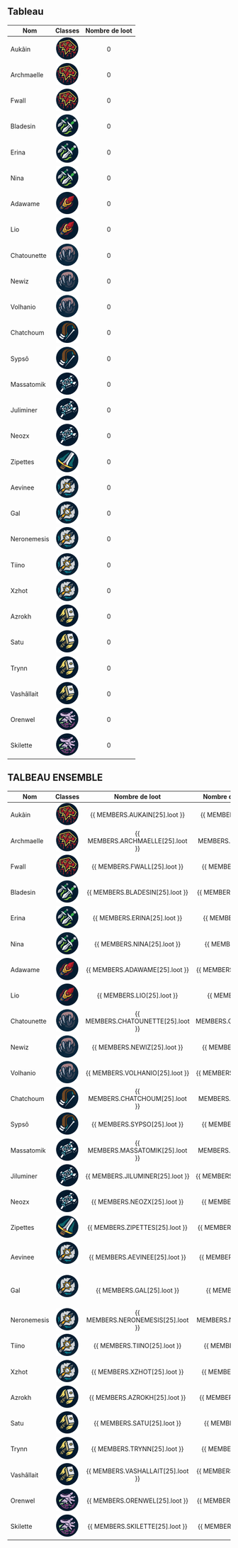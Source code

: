 ## Tableau

| Nom         |                                         Classes                                         | Nombre de loot |
| ----------- | :-------------------------------------------------------------------------------------: | :------------: |
| Aukâin      |    <img title="chaman" alt="Alt text" src="/classes/shaman.png" width=50 height=50 >    |       0        |
| Archmaelle  |    <img title="chaman" alt="Alt text" src="/classes/shaman.png" width=50 height=50 >    |       0        |
| Fwall       |    <img title="chaman" alt="Alt text" src="/classes/shaman.png" width=50 height=50 >    |       0        |
| Bladesin    |    <img title="voleur" alt="Alt text" src="/classes/rogue.png" width=50 height=50 >     |       0        |
| Erina       |    <img title="voleur" alt="Alt text" src="/classes/rogue.png" width=50 height=50 >     |       0        |
| Nina        |    <img title="voleur" alt="Alt text" src="/classes/rogue.png" width=50 height=50 >     |       0        |
| Adawame     |      <img title="mage" alt="Alt text" src="/classes/mage.png" width=50 height=50 >      |       0        |
| Lio         |      <img title="mage" alt="Alt text" src="/classes/mage.png" width=50 height=50 >      |       0        |
| Chatounette |    <img title="druide" alt="Alt text" src="/classes/druide.png" width=50 height=50 >    |       0        |
| Newiz       |    <img title="druide" alt="Alt text" src="/classes/druide.png" width=50 height=50 >    |       0        |
| Volhanio    |    <img title="druide" alt="Alt text" src="/classes/druide.png" width=50 height=50 >    |       0        |
| Chatchoum   |    <img title="hunter" alt="Alt text" src="/classes/hunter.png" width=50 height=50 >    |       0        |
| Sypsô       |    <img title="hunter" alt="Alt text" src="/classes/hunter.png" width=50 height=50 >    |       0        |
| Massatomik  |    <img title="Prêtre" alt="Alt text" src="/classes/priest.png" width=50 height=50 >    |       0        |
| Juliminer   |    <img title="Prêtre" alt="Alt text" src="/classes/priest.png" width=50 height=50 >    |       0        |
| Neozx       |    <img title="Prêtre" alt="Alt text" src="/classes/priest.png" width=50 height=50 >    |       0        |
| Zipettes    |       <img title="War" alt="Alt text" src="/classes/war.png" width=50 height=50 >       |       0        |
| Aevinee     |        <img title="DK" alt="Alt text" src="/classes/dk.png" width=50 height=50 >        |       0        |
| Gal         |        <img title="DK" alt="Alt text" src="/classes/dk.png" width=50 height=50 >        |       0        |
| Neronemesis |        <img title="DK" alt="Alt text" src="/classes/dk.png" width=50 height=50 >        |       0        |
| Tiino       |        <img title="DK" alt="Alt text" src="/classes/dk.png" width=50 height=50 >        |       0        |
| Xzhot       |        <img title="DK" alt="Alt text" src="/classes/dk.png" width=50 height=50 >        |       0        |
| Azrokh      |   <img title="Paladin" alt="Alt text" src="/classes/paladin.png" width=50 height=50 >   |       0        |
| Satu        |   <img title="Paladin" alt="Alt text" src="/classes/paladin.png" width=50 height=50 >   |       0        |
| Trynn       |   <img title="Paladin" alt="Alt text" src="/classes/paladin.png" width=50 height=50 >   |       0        |
| Vashâllait  |   <img title="Paladin" alt="Alt text" src="/classes/paladin.png" width=50 height=50 >   |       0        |
| Orenwel     | <img title="demoniste" alt="Alt text" src="/classes/demoniste.png" width=50 height=50 > |       0        |
| Skilette    | <img title="demoniste" alt="Alt text" src="/classes/demoniste.png" width=50 height=50 > |       0        |

## TALBEAU ENSEMBLE

| Nom         |                                         Classes                                         |           Nombre de loot           |    Nombre de jour de présences     |                                     Ratio                                     |
| ----------- | :-------------------------------------------------------------------------------------: | :--------------------------------: | :--------------------------------: | :---------------------------------------------------------------------------: |
| Aukâin      |    <img title="chaman" alt="Alt text" src="/classes/shaman.png" width=50 height=50 >    |   {{ MEMBERS.AUKAIN[25].loot }}    |   {{ MEMBERS.AUKAIN[25].raid }}    |      {{ calculRatio(MEMBERS.AUKAIN[25].loot, MEMBERS.AUKAIN[25].raid) }}      |
| Archmaelle  |    <img title="chaman" alt="Alt text" src="/classes/shaman.png" width=50 height=50 >    | {{ MEMBERS.ARCHMAELLE[25].loot }}  | {{ MEMBERS.ARCHMAELLE[25].raid }}  |  {{ calculRatio(MEMBERS.ARCHMAELLE[25].loot, MEMBERS.ARCHMAELLE[25].raid) }}  |
| Fwall       |    <img title="chaman" alt="Alt text" src="/classes/shaman.png" width=50 height=50 >    |    {{ MEMBERS.FWALL[25].loot }}    |    {{ MEMBERS.FWALL[25].raid }}    |       {{ calculRatio(MEMBERS.FWALL[25].loot, MEMBERS.FWALL[25].raid) }}       |
| Bladesin    |    <img title="voleur" alt="Alt text" src="/classes/rogue.png" width=50 height=50 >     |  {{ MEMBERS.BLADESIN[25].loot }}   |  {{ MEMBERS.BLADESIN[25].raid }}   |    {{ calculRatio(MEMBERS.BLADESIN[25].loot, MEMBERS.BLADESIN[25].raid) }}    |
| Erina       |    <img title="voleur" alt="Alt text" src="/classes/rogue.png" width=50 height=50 >     |    {{ MEMBERS.ERINA[25].loot }}    |    {{ MEMBERS.ERINA[25].raid }}    |       {{ calculRatio(MEMBERS.ERINA[25].loot, MEMBERS.ERINA[25].raid) }}       |
| Nina        |    <img title="voleur" alt="Alt text" src="/classes/rogue.png" width=50 height=50 >     |    {{ MEMBERS.NINA[25].loot }}     |    {{ MEMBERS.NINA[25].raid }}     |        {{ calculRatio(MEMBERS.NINA[25].loot, MEMBERS.NINA[25].raid) }}        |
| Adawame     |      <img title="mage" alt="Alt text" src="/classes/mage.png" width=50 height=50 >      |   {{ MEMBERS.ADAWAME[25].loot }}   |   {{ MEMBERS.ADAWAME[25].raid }}   |     {{ calculRatio(MEMBERS.ADAWAME[25].loot, MEMBERS.ADAWAME[25].raid) }}     |
| Lio         |      <img title="mage" alt="Alt text" src="/classes/mage.png" width=50 height=50 >      |     {{ MEMBERS.LIO[25].loot }}     |     {{ MEMBERS.LIO[25].raid }}     |         {{ calculRatio(MEMBERS.LIO[25].loot, MEMBERS.LIO[25].raid) }}         |
| Chatounette |    <img title="druide" alt="Alt text" src="/classes/druide.png" width=50 height=50 >    | {{ MEMBERS.CHATOUNETTE[25].loot }} | {{ MEMBERS.CHATOUNETTE[25].raid }} | {{ calculRatio(MEMBERS.CHATOUNETTE[25].loot, MEMBERS.CHATOUNETTE[25].raid) }} |
| Newiz       |    <img title="druide" alt="Alt text" src="/classes/druide.png" width=50 height=50 >    |    {{ MEMBERS.NEWIZ[25].loot }}    |    {{ MEMBERS.NEWIZ[25].raid }}    |       {{ calculRatio(MEMBERS.NEWIZ[25].loot, MEMBERS.NEWIZ[25].raid) }}       |
| Volhanio    |    <img title="druide" alt="Alt text" src="/classes/druide.png" width=50 height=50 >    |  {{ MEMBERS.VOLHANIO[25].loot }}   |  {{ MEMBERS.VOLHANIO[25].raid }}   |    {{ calculRatio(MEMBERS.VOLHANIO[25].loot, MEMBERS.VOLHANIO[25].raid) }}    |
| Chatchoum   |    <img title="hunter" alt="Alt text" src="/classes/hunter.png" width=50 height=50 >    |  {{ MEMBERS.CHATCHOUM[25].loot }}  |  {{ MEMBERS.CHATCHOUM[25].raid }}  |   {{ calculRatio(MEMBERS.CHATCHOUM[25].loot, MEMBERS.CHATCHOUM[25].raid) }}   |
| Sypsô       |    <img title="hunter" alt="Alt text" src="/classes/hunter.png" width=50 height=50 >    |    {{ MEMBERS.SYPSO[25].loot }}    |    {{ MEMBERS.SYPSO[25].raid }}    |       {{ calculRatio(MEMBERS.SYPSO[25].loot, MEMBERS.SYPSO[25].raid) }}       |
| Massatomik  |    <img title="Prêtre" alt="Alt text" src="/classes/priest.png" width=50 height=50 >    | {{ MEMBERS.MASSATOMIK[25].loot }}  | {{ MEMBERS.MASSATOMIK[25].raid }}  |  {{ calculRatio(MEMBERS.MASSATOMIK[25].loot, MEMBERS.MASSATOMIK[25].raid) }}  |
| Jiluminer   |    <img title="Prêtre" alt="Alt text" src="/classes/priest.png" width=50 height=50 >    |  {{ MEMBERS.JILUMINER[25].loot }}  |  {{ MEMBERS.JILUMINER[25].raid }}  |   {{ calculRatio(MEMBERS.JILUMINER[25].loot, MEMBERS.JILUMINER[25].raid) }}   |
| Neozx       |    <img title="Prêtre" alt="Alt text" src="/classes/priest.png" width=50 height=50 >    |    {{ MEMBERS.NEOZX[25].loot }}    |    {{ MEMBERS.NEOZX[25].raid }}    |       {{ calculRatio(MEMBERS.NEOZX[25].loot, MEMBERS.NEOZX[25].raid) }}       |
| Zipettes    |       <img title="War" alt="Alt text" src="/classes/war.png" width=50 height=50 >       |  {{ MEMBERS.ZIPETTES[25].loot }}   |  {{ MEMBERS.ZIPETTES[25].raid }}   |    {{ calculRatio(MEMBERS.ZIPETTES[25].loot, MEMBERS.ZIPETTES[25].raid) }}    |
| Aevinee     |       <img title="DK" alt="Alt text" src="/classes/dk.png" width=50 height=50 >         |   {{ MEMBERS.AEVINEE[25].loot }}   |   {{ MEMBERS.AEVINEE[25].raid }}   |     {{ calculRatio(MEMBERS.AEVINEE[25].loot, MEMBERS.AEVINEE[25].raid) }}     |
| Gal         |       <img title="DK" alt="Alt text" src="/classes/dk.png" width=50 height=50 >         |     {{ MEMBERS.GAL[25].loot }}     |     {{ MEMBERS.GAL[25].raid }}     |         {{ calculRatio(MEMBERS.GAL[25].loot, MEMBERS.GAL[25].raid) }}         |
| Neronemesis |        <img title="DK" alt="Alt text" src="/classes/dk.png" width=50 height=50 >        | {{ MEMBERS.NERONEMESIS[25].loot }} | {{ MEMBERS.NERONEMESIS[25].raid }} | {{ calculRatio(MEMBERS.NERONEMESIS[25].loot, MEMBERS.NERONEMESIS[25].raid) }} |
| Tiino       |        <img title="DK" alt="Alt text" src="/classes/dk.png" width=50 height=50 >        |    {{ MEMBERS.TIINO[25].loot }}    |    {{ MEMBERS.TIINO[25].raid }}    |       {{ calculRatio(MEMBERS.TIINO[25].loot, MEMBERS.TIINO[25].raid) }}       |
| Xzhot       |        <img title="DK" alt="Alt text" src="/classes/dk.png" width=50 height=50 >        |    {{ MEMBERS.XZHOT[25].loot }}    |    {{ MEMBERS.XZHOT[25].raid }}    |       {{ calculRatio(MEMBERS.XZHOT[25].loot, MEMBERS.XZHOT[25].raid) }}       |
| Azrokh      |   <img title="Paladin" alt="Alt text" src="/classes/paladin.png" width=50 height=50 >   |   {{ MEMBERS.AZROKH[25].loot }}    |   {{ MEMBERS.AZROKH[25].raid }}    |      {{ calculRatio(MEMBERS.AZROKH[25].loot, MEMBERS.AZROKH[25].raid) }}      |
| Satu        |   <img title="Paladin" alt="Alt text" src="/classes/paladin.png" width=50 height=50 >   |    {{ MEMBERS.SATU[25].loot }}     |    {{ MEMBERS.SATU[25].raid }}     |        {{ calculRatio(MEMBERS.SATU[25].loot, MEMBERS.SATU[25].raid) }}        |
| Trynn       |   <img title="Paladin" alt="Alt text" src="/classes/paladin.png" width=50 height=50 >   |    {{ MEMBERS.TRYNN[25].loot }}    |    {{ MEMBERS.TRYNN[25].raid }}    |       {{ calculRatio(MEMBERS.TRYNN[25].loot, MEMBERS.TRYNN[25].raid) }}       |
| Vashâllait  |   <img title="Paladin" alt="Alt text" src="/classes/paladin.png" width=50 height=50 >   | {{ MEMBERS.VASHALLAIT[25].loot }}  | {{ MEMBERS.VASHALLAIT[25].raid }}  |  {{ calculRatio(MEMBERS.VASHALLAIT[25].loot, MEMBERS.VASHALLAIT[25].raid) }}  |
| Orenwel     | <img title="demoniste" alt="Alt text" src="/classes/demoniste.png" width=50 height=50 > |   {{ MEMBERS.ORENWEL[25].loot }}   |   {{ MEMBERS.ORENWEL[25].raid }}   |     {{ calculRatio(MEMBERS.ORENWEL[25].loot, MEMBERS.ORENWEL[25].raid) }}     |
| Skilette    | <img title="demoniste" alt="Alt text" src="/classes/demoniste.png" width=50 height=50 > |  {{ MEMBERS.SKILETTE[25].loot }}   |  {{ MEMBERS.SKILETTE[25].raid }}   |    {{ calculRatio(MEMBERS.SKILETTE[25].loot, MEMBERS.SKILETTE[25].raid) }}    |
